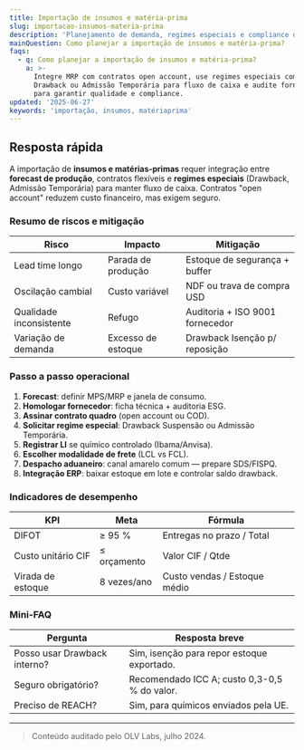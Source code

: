 ```yaml
---
title: Importação de insumos e matéria-prima
slug: importacao-insumos-materia-prima
description: 'Planejamento de demanda, regimes especiais e compliance de fornecedores.'
mainQuestion: Como planejar a importação de insumos e matéria-prima?
faqs:
  - q: Como planejar a importação de insumos e matéria-prima?
    a: >-
      Integre MRP com contratos open account, use regimes especiais como
      Drawback ou Admissão Temporária para fluxo de caixa e audite fornecedores
      para garantir qualidade e compliance.
updated: '2025-06-27'
keywords: 'importação, insumos, matériaprima'
---
```


## Resposta rápida

A importação de **insumos e matérias-primas** requer integração entre **forecast de produção**, contratos flexíveis e **regimes especiais** (Drawback, Admissão Temporária) para manter fluxo de caixa. Contratos "open account" reduzem custo financeiro, mas exigem seguro.

### Resumo de riscos e mitigação

| Risco | Impacto | Mitigação |
| --- | --- | --- |
| Lead time longo | Parada de produção | Estoque de segurança + buffer | 
| Oscilação cambial | Custo variável | NDF ou trava de compra USD | 
| Qualidade inconsistente | Refugo | Auditoria + ISO 9001 fornecedor | 
| Variação de demanda | Excesso de estoque | Drawback Isenção p/ reposição | 

### Passo a passo operacional

1. **Forecast**: definir MPS/MRP e janela de consumo.  
2. **Homologar fornecedor**: ficha técnica + auditoria ESG.  
3. **Assinar contrato quadro** (open account ou COD).  
4. **Solicitar regime especial**: Drawback Suspensão ou Admissão Temporária.  
5. **Registrar LI** se químico controlado (Ibama/Anvisa).  
6. **Escolher modalidade de frete** (LCL vs FCL).  
7. **Despacho aduaneiro**: canal amarelo comum — prepare SDS/FISPQ.  
8. **Integração ERP**: baixar estoque em lote e controlar saldo drawback.

### Indicadores de desempenho

| KPI | Meta | Fórmula |
| --- | --- | --- |
| DIFOT | ≥ 95 % | Entregas no prazo / Total | 
| Custo unitário CIF | ≤ orçamento | Valor CIF / Qtde | 
| Virada de estoque | 8 vezes/ano | Custo vendas / Estoque médio | 

### Mini-FAQ

| Pergunta | Resposta breve |
| --- | --- |
| Posso usar Drawback interno? | Sim, isenção para repor estoque exportado. |
| Seguro obrigatório? | Recomendado ICC A; custo 0,3-0,5 % do valor. |
| Preciso de REACH? | Sim, para químicos enviados pela UE. |

---

> Conteúdo auditado pelo OLV Labs, julho 2024. 
